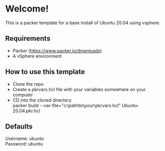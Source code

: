 
# Welcome!

This is a packer template for a base install of Ubuntu 20.04 using vsphere.

## Requirements

- Packer (https://www.packer.io/downloads)
- A vSphere environment

## How to use this template

- Clone the repo
- Create a pkrvars.hcl file with your variables somewhere on your computer
- CD into the cloned directory  
    packer build --var-file="c:\path\to\your\pkrvars.hcl" Ubuntu-20.04.pkr.hcl
    
## Defaults
Username: ubuntu  
Password: ubuntu
